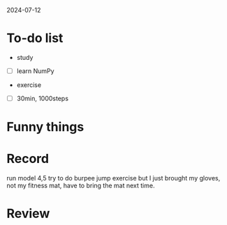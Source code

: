 2024-07-12

# To-do list
- study
- [ ]  learn NumPy
- exercise
- [ ] 30min, 1000steps

# Funny things


# Record
run model 4,5
try to do burpee jump exercise but I just brought my gloves, not my fitness mat, have to bring the mat next time.
# Review
